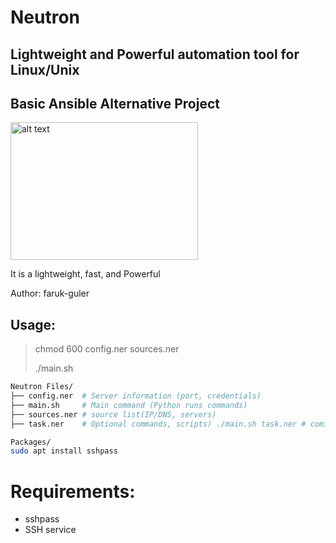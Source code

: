 # Neutron
## Lightweight and Powerful automation tool for Linux/Unix
## Basic Ansible Alternative Project
<img src="https://farukguler.com/assets/img/neutron.png" alt="alt text" width="300" height="220">

It is a lightweight, fast, and Powerful

Author: faruk-guler
## Usage:
> chmod 600 config.ner sources.ner
> 
> ./main.sh
> 
~~~sh
Neutron Files/
├── config.ner  # Server information (port, credentials)
├── main.sh     # Main command (Python runs commands)
├── sources.ner # source list(IP/DNS, servers)
├── task.ner    # Optional commands, scripts) ./main.sh task.ner # coming soon :(

Packages/
sudo apt install sshpass

~~~

# Requirements:
- sshpass
- SSH service


